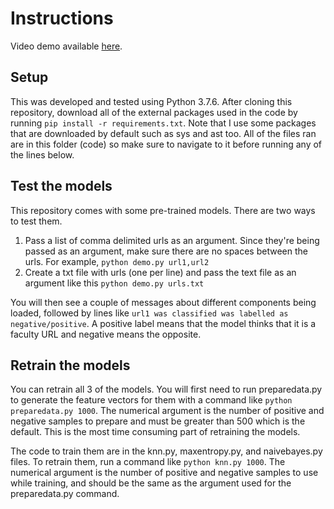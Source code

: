 # Instructions
Video demo available [here](./demo.mp4).

## Setup
This was developed and tested using Python 3.7.6. After cloning this repository, download all of the external packages used in the code by running `pip install -r requirements.txt`. Note that I use some packages that are downloaded by default such as sys and ast too. All of the files ran are in this folder (code) so make sure to navigate to it before running any of the lines below.

## Test the models
This repository comes with some pre-trained models. There are two ways to test them. 
1. Pass a list of comma delimited urls as an argument. Since they're being passed as an argument, make sure there are no spaces between the urls. For example, `python demo.py url1,url2`
2. Create a txt file with urls (one per line) and pass the text file as an argument like this `python demo.py urls.txt`

You will then see a couple of messages about different components being loaded, followed by lines like `url1 was classified was labelled as negative/positive`. A positive label means that the model thinks that it is a faculty URL and negative means the opposite.

## Retrain the models
You can retrain all 3 of the models. You will first need to run preparedata.py to generate the feature vectors for them with a command like `python preparedata.py 1000`. The numerical argument is the number of positive and negative samples to prepare and must be greater than 500 which is the default. This is the most time consuming part of retraining the models. 

The code to train them are in the knn.py, maxentropy.py, and naivebayes.py files. To retrain them, run a command like `python knn.py 1000`. The numerical argument is the number of positive and negative samples to use while training, and should be the same as the argument used for the preparedata.py command. 